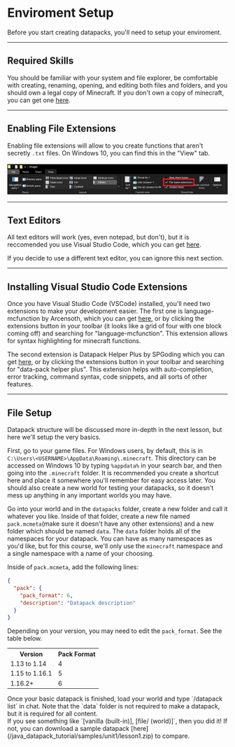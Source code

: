 # Enviroment Setup
Before you start creating datapacks, you'll need to setup your enviroment.

---
## Required Skills
You should be familiar with your system and file explorer, be comfortable with creating, renaming, opening, and editing both files and folders, and you should own a legal copy of Minecraft. If you don't own a copy of minecraft, you can get one [here](https://www.minecraft.net/en-us/store/minecraft-java-edition).

---
## Enabling File Extensions
Enabling file extensions will allow to you create functions that aren't secretly `.txt` files. On Windows 10, you can find this in the "View" tab. <br><br>![Enabling File Extensions](/java_datapack_tutorial/images/enableFileExtensions.png)

---     
## Text Editors      
All text editors will work (yes, even notepad, but don't), but it is reccomended you use Visual Studio Code, which you can get [here](https://code.visualstudio.com/).

If you decide to use a different text editor, you can ignore this next section.

---
## Installing Visual Studio Code Extensions
Once you have Visual Studio Code (VSCode) installed, you'll need two extensions to make your development easier.
The first one is language-mcfunction by Arcensoth, which you can get [here](https://marketplace.visualstudio.com/items?itemName=arcensoth.language-mcfunction), or by clicking the extensions button in your toolbar (it looks like a grid of four with one block coming off) and searching for "language-mcfunction". This extension allows for syntax highlighting for minecraft functions.

The second extension is Datapack Helper Plus by SPGoding which you can get [here](https://marketplace.visualstudio.com/items?itemName=SPGoding.datapack-language-server), or by clicking the extensions button in your toolbar and searching for "data-pack helper plus". This extension helps with auto-completion, error tracking, command syntax, code snippets, and all sorts of other features.

---
## File Setup
Datapack structure will be discussed more in-depth in the next lesson, but here we'll setup the very basics.


First, go to your game files. For Windows users, by default, this is in `C:\Users\<USERNAME>\AppData\Roaming\.minecraft`. This directory can be accessed on Windows 10 by typing `%appdata%` in your search bar, and then going into the `.minecraft` folder. It is recommended you create a shortcut here and place it somewhere you'll remember for easy access later.
You should also create a new world for testing your datapacks, so it doesn't mess up anything in any important worlds you may have.

Go into your world and in the `datapacks` folder, create a new folder and call it whatever you like. Inside of that folder, create a new file named `pack.mcmeta`(make sure it doesn't have any other extensions) and a new folder which should be named `data`. The `data` folder holds all of the namespaces for your datapack. You can have as many namespaces as you'd like, but for this course, we'll only use the `minecraft` namespace and a single namespace with a name of your choosing.

Inside of `pack.mcmeta`, add the following lines:
```json
{
  "pack": {
    "pack_format": 6,
    "description": "Datapack description"
  }
}
```
Depending on your version, you may need to edit the `pack_format`. See the table below.
<table>
    <tr>
        <th>Version</th>
        <th>Pack Format</th>
    </tr>
    <tr>
        <td>1.13 to 1.14</td>
        <td>4</td>
    </tr>
    <tr>
        <td>1.15 to 1.16.1</td>
        <td>5</td>
    </tr>
    <tr>
        <td>1.16.2+</td>
        <td>6
    </tr>
</table>
Once your basic datapack is finished, load your world and type `/datapack list` in chat. Note that the `data` folder is not required to make a datapack, but it is required for all content. <br>
If you see something like `[vanilla (built-in)], [file/<DATAPACK NAME> (world)]`, then you did it! If not, you can download a sample datapack [here](/java_datapack_tutorial/samples/unit1/lesson1.zip) to compare.
